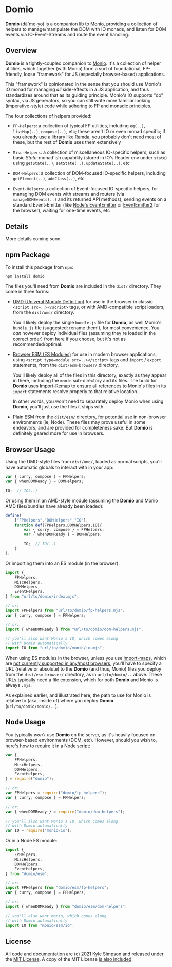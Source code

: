 # Domio

**Domio** (dä'me-yo) is a companion lib to [Monio](https://github.com/getify/monio), providing a collection of helpers to manage/manipulate the DOM with IO monads, and listen for DOM events via IO-Event-Streams and route the event handling.

## Overview

**Domio** is a tightly-coupled companion to [Monio](https://github.com/getify/monio). It's a collection of helper utilities, which together (with Monio) form a sort of foundational, FP-friendly, loose "framework" for JS (especially browser-based) applications.

This "framework" is opinionated in the sense that you should use Monio's IO monad for managing *all* side-effects in a JS application, and thus standardizes around that as its guiding principle. Monio's IO supports "do" syntax, via JS generators, so you can still write more familiar looking (imperative-style) code while adhering to FP and monadic principles.

The four collections of helpers provided:

* `FP-Helpers`: a collection of typical FP utilities, including `eq(..)`, `listMap(..)`, `compose(..)`, etc; these aren't IO or even monad specific; if you already use a library like [Ramda](https://ramdajs.com/), you probably don't need most of these, but the rest of **Domio** uses them extensively

* `Misc-Helpers`: a collection of miscellaneous IO-specific helpers, such as basic *State*-monad'ish capability (stored in IO's Reader env under `state`) using `getState(..)`, `setState(..)`, `updateState(..)`, etc

* `DOM-Helpers`: a collection of DOM-focused IO-specific helpers, including `getElement(..)`, `addClass(..)`, etc

* `Event-Helpers`: a collection of Event-focused IO-specific helpers, for managing DOM events with streams and routers (via `manageDOMEvents(..)` and its returned API methods), sending events on a standard Event-Emitter (like [Node's EventEmitter](https://nodejs.org/api/events.html#events_class_eventemitter) or [EventEmitter2](https://github.com/EventEmitter2/EventEmitter2) for the browser), waiting for one-time events, etc

## Details

More details coming soon.

## npm Package

To install this package from `npm`:

```
npm install domio
```

The files you'll need from **Domio** are included in the `dist/` directory. They come in three forms:

* [UMD (Univeral Module Definition)](https://github.com/umdjs/umd) for use in the browser in classic `<script src=..></script>` tags, or with AMD-compatible script loaders, from the `dist/umd/` directory.

    You'll likely deploy the single `bundle.js` file for **Domio**, as well Monio's `bundle.js` file (suggested: rename them!), for most convenience. You *can* however deploy individual files (assuming they're loaded in the correct order) from here if you choose, but it's not as recommended/optimal.

* [Browser ESM (ES Modules)](https://developer.mozilla.org/en-US/docs/Web/JavaScript/Guide/Modules) for use in modern browser applications, using `<script type=module src=..></script>` tags and `import` / `export` statements, from the `dist/esm-browser/` directory.

    You'll likely deploy all of the files in this directory, exactly as they appear in there, including the `monio` sub-directory and its files. The build for **Domio** uses [Import-Remap](https://github.com/getify/import-remap) to ensure all references to Monio's files in its `import` statements resolve properly to that relative location.

    In other words, you won't need to separately deploy Monio when using **Domio**, you'll just use the files it ships with.

* Plain ESM from the `dist/esm/` directory, for potential use in non-browser environments (ie, Node). These files may prove useful in some endeavors, and are provided for completeness sake. But **Domio** is definitely geared more for use in browsers.

## Browser Usage

Using the UMD-style files from `dist/umd/`, loaded as normal scripts, you'll have automatic globals to interact with in your app:

```js
var { curry, compose } = FPHelpers;
var { whenDOMReady } = DOMHelpers;

IO;  // IO(..)
```

Or using them in an AMD-style module (assuming the **Domio** and Monio AMD files/bundles have already been loaded):

```js
define(
    ["FPHelpers","DOMHelpers","IO"],
    function def(FPHelpers,DOMHelpers,IO){
        var { curry, compose } = FPHelpers;
        var { whenDOMReady } = DOMHelpers;

        IO;  // IO(..)
    }
);
```

Or importing them into an ES module (in the browser):

```js
import {
    FPHelpers,
    MiscHelpers,
    DOMHelpers,
    EventHelpers,
} from "url/to/domio/index.mjs";

// or:
import FPHelpers from "url/to/domio/fp-helpers.mjs";
var { curry, compose } = FPHelpers;

// or:
import { whenDOMReady } from "url/to/domio/dom-helpers.mjs";

// you'll also want Monio's IO, which comes along
// with Domio automatically
import IO from "url/to/domio/monio/io.mjs";
```

When using ES modules in the browser, unless you use [import-maps](https://github.com/WICG/import-maps), which are [not currently supported in any/most browsers](https://caniuse.com/import-maps), you'll have to specify a URL (relative or absolute) to the **Domio** (and thus, Monio) files you deploy from the `dist/esm-browser/` directory, as in `url/to/domio/..` above. These URLs typically need a file extension, which for both **Domio** and Monio is always `.mjs`.

As explained earlier, and illustrated here, the path to use for Monio is relative to (aka, inside of) where you deploy **Domio** (`url/to/domio/monio/..`).

## Node Usage

You typically *won't* use **Domio** on the server, as it's heavily focused on browser-based environments (DOM, etc). However, should you wish to, here's how to require it in a Node script:

```js
var {
    FPHelpers,
    MiscHelpers,
    DOMHelpers,
    EventHelpers,
} = require("domio");

// or:
var FPHelpers = require("domio/fp-helpers");
var { curry, compose } = FPHelpers;

// or:
var { whenDOMReady } = require("domio/dom-helpers");

// you'll also want Monio's IO, which comes along
// with Domio automatically
var IO = require("monio/io");
```

Or in a Node ES module:

```js
import {
    FPHelpers,
    MiscHelpers,
    DOMHelpers,
    EventHelpers,
} from "domio/esm";

// or:
import FPHelpers from "domio/esm/fp-helpers";
var { curry, compose } = FPHelpers;

// or:
import { whenDOMReady } from "domio/esm/dom-helpers";

// you'll also want monio, which comes along
// with Domio automatically
import IO from "monio/esm/io";
```

## License

All code and documentation are (c) 2021 Kyle Simpson and released under the [MIT License](http://getify.mit-license.org/). A copy of the MIT License [is also included](LICENSE.txt).
